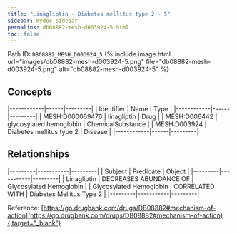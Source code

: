 ```yaml
---
title: "Linagliptin - Diabetes mellitus type 2 - 5"
sidebar: mydoc_sidebar
permalink: db08882-mesh-d003924-5.html
toc: false 
---
```



Path ID: `DB08882_MESH_D003924_5`
{% include image.html url="images/db08882-mesh-d003924-5.png" file="db08882-mesh-d003924-5.png" alt="db08882-mesh-d003924-5" %}

## Concepts

|------------|------|---------|
| Identifier | Name | Type    |
|------------|------|---------|
| MESH:D000069476 | linagliptin | Drug |
| MESH:D006442 | glycosylated hemoglobin | ChemicalSubstance |
| MESH:D003924 | Diabetes mellitus type 2 | Disease |
|------------|------|---------|

## Relationships

|---------|-----------|---------|
| Subject | Predicate | Object  |
|---------|-----------|---------|
| Linagliptin | DECREASES ABUNDANCE OF | Glycosylated Hemoglobin |
| Glycosylated Hemoglobin | CORRELATED WITH | Diabetes Mellitus Type 2 |
|---------|-----------|---------|

Reference: [https://go.drugbank.com/drugs/DB08882#mechanism-of-action](https://go.drugbank.com/drugs/DB08882#mechanism-of-action){:target="_blank"}